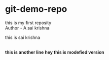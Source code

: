 # git-demo-repo
this is my first reposity
<br>
Author - A.sai krishna
<p>this is sai krishna</p>
<br>
<b>this is another line</b>
<b>hey this is modefied version</b>
